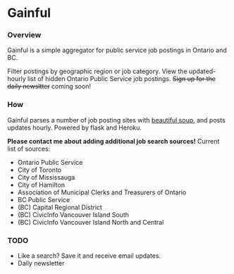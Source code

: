 Gainful
=======

### Overview

Gainful is a simple aggregator for public service job postings in Ontario and BC.

Filter postings by geographic region or job category. View the updated-hourly list of hidden Ontario Public Service job postings. ~~Sign up for the daily newsltter~~ coming soon!

### How

Gainful parses a number of job posting sites with [beautiful soup](http://www.crummy.com/software/BeautifulSoup/), and posts updates hourly. Powered by flask and Heroku.

**Please contact me about adding additional job search sources!** Current list of sources:

-	Ontario Public Service
-	City of Toronto
-	City of Mississauga
-	City of Hamilton
-	Association of Municipal Clerks and Treasurers of Ontario
-	BC Public Service
-	(BC) Capital Regional District
-	(BC) CivicInfo Vancouver Island South
-	(BC) CivicInfo Vancouver Island North and Central

### TODO

-	Like a search? Save it and receive email updates.
-	Daily newsletter
